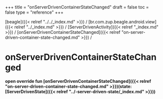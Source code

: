 +++
title = "onServerDrivenContainerStateChanged"
draft = false
toc = false
type = "reference"
+++

[beagle]({{< relref "../../_index.md" >}}) / [br.com.zup.beagle.android.view]({{< relref "../_index.md" >}}) / [ServerDrivenActivity]({{< relref "_index.md" >}}) / [onServerDrivenContainerStateChanged]({{< relref "on-server-driven-container-state-changed.md" >}}) / 



# onServerDrivenContainerStateChanged  
  
<b><b>open override fun [onServerDrivenContainerStateChanged]({{< relref "on-server-driven-container-state-changed.md" >}})(state: [ServerDrivenState]({{< relref "../-server-driven-state/_index.md" >}}))</b></b>  



